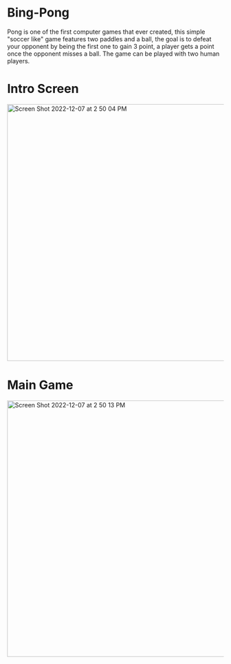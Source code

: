 # Bing-Pong

Pong is one of the first computer games that ever created, this simple "soccer like" game features two paddles and a ball, the goal is to defeat your opponent by being the first one to gain 3 point, a player gets a point once the opponent misses a ball. The game can be played with two human players.

# Intro Screen
<img width="597" alt="Screen Shot 2022-12-07 at 2 50 04 PM" src="https://user-images.githubusercontent.com/90010570/206172267-1f602862-61f2-46ae-8987-4cebe2a519dd.png">

# Main Game
<img width="596" alt="Screen Shot 2022-12-07 at 2 50 13 PM" src="https://user-images.githubusercontent.com/90010570/206172315-52634a71-4ed6-4739-b3bc-51d6532be852.png">






